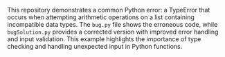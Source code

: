 This repository demonstrates a common Python error: a TypeError that occurs when attempting arithmetic operations on a list containing incompatible data types. The `bug.py` file shows the erroneous code, while `bugSolution.py` provides a corrected version with improved error handling and input validation. This example highlights the importance of type checking and handling unexpected input in Python functions.